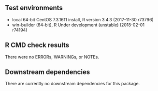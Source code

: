 ## Test environments
* local 64-bit CentOS 7.3.1611 install, R version 3.4.3 (2017-11-30 r73796)
* win-builder (64-bit), R Under development (unstable) (2018-02-01 r74194)

## R CMD check results
There were no ERRORs, WARNINGs, or NOTEs.

## Downstream dependencies
There are currently no downstream dependencies for this package.
